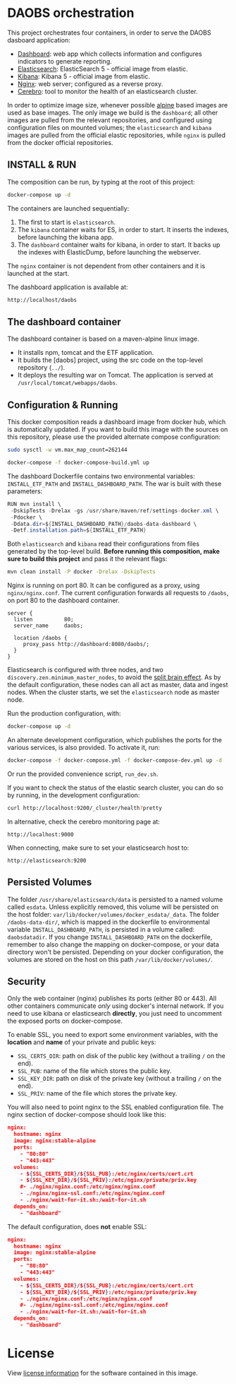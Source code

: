 DAOBS orchestration
===================
This project orchestrates four containers, in order to serve the DAOBS dasboard application:
* [Dashboard](https://github.com/INSPIRE-MIF/daobs/): web app which collects information and configures indicators to generate reporting.
* [Elasticsearch](https://github.com/elastic/elasticsearch-docker/tree/5.5): ElasticSearch 5 - official image from elastic.
* [Kibana](https://github.com/elastic/kibana): Kibana 5 - official image from elastic.
* [Nginx](https://hub.docker.com/_/nginx/): web server; configured as a reverse proxy.
* [Cerebro](https://github.com/lmenezes/cerebro): tool to monitor the health of an elasticsearch cluster.

In order to optimize image size, whenever possible [alpine](https://alpinelinux.org/) based images are used as base images. The only image we build is the `dashboard`; all other images are pulled from the relevant repositories, and configured using configuration files on mounted volumes; the `elasticsearch` and `kibana` images are pulled from the official elastic repositories, while `nginx` is pulled from the docker official repositories.

INSTALL & RUN
-------------
The composition can be run, by typing at the root of this project:
```bash
docker-compose up -d
```
The containers are launched sequentially:
1. The first to start is `elasticsearch`.
2. The `kibana` container waits for ES, in order to start. It inserts the indexes, before launching the kibana app.
3. The `dashboard` container waits for kibana, in order to start. It backs up the indexes with ElasticDump, before launching the webserver.

The `nginx` container is not dependent from other containers and it is launched at the start.

The dashboard application is available at:
```bash
http://localhost/daobs
```

The dashboard container
-----------------------
The dashboard container is based on a maven-alpine linux image.
* It installs npm, tomcat and the ETF application.
* It builds the [daobs] project, using the src code on the top-level repository (`../`).
*  It deploys the resulting war on Tomcat. The application is served at `/usr/local/tomcat/webapps/daobs`.

Configuration & Running
-----------------------
This docker composition reads a dashboard image from docker hub, which is automatically updated. If you want to build this image with the sources on this repository, please use the provided alternate compose configuration:
```bash
sudo sysctl -w vm.max_map_count=262144

docker-compose -f docker-compose-build.yml up
```

The dashboard Dockerfile contains two environmental variables: `INSTALL_ETF_PATH` and `INSTALL_DASHBOARD_PATH`. The war is built with these parameters:
```java
RUN mvn install \
 -DskipTests -Drelax -gs /usr/share/maven/ref/settings-docker.xml \
 -Pdocker \
 -Ddata.dir=${INSTALL_DASHBOARD_PATH}/daobs-data-dashboard \
 -Detf.installation.path=${INSTALL_ETF_PATH}
```

Both `elasticsearch` and `kibana` read their configurations from files generated by the top-level build. **Before running this composition, make sure to build this project** and pass it the relevant flags:
```bash
mvn clean install -P docker -Drelax -DskipTests
```

Nginx is running on port 80. It can be configured as a proxy, using `nginx/nginx.conf`. The current configuration forwards all requests to `/daobs`, on port 80 to the dashboard container.

```
server {
  listen          80;
  server_name     daobs;

  location /daobs {
     proxy_pass http://dashboard:8080/daobs/;
  }
}
```

Elasticsearch is configured with three nodes, and two `discovery.zen.minimum_master_nodes`, to avoid the [split brain effect]( https://www.elastic.co/guide/en/elasticsearch/reference/current/modules-node.html#split-brain). As by the default configuration, these nodes can all act as master, data and ingest nodes. When the cluster starts, we set the `elasticsearch` node as master node.

Run the production configuration, with:
```bash
docker-compose up -d
```
An alternate development configuration, which publishes the ports for the various services, is also provided. To activate it, run:
```bash
docker-compose -f docker-compose.yml -f docker-compose-dev.yml up -d
```

Or run the provided convenience script, `run_dev.sh`.

If you want to check the status of the elastic search cluster, you can do so by running, in the development configuration:
```bash
curl http://localhost:9200/_cluster/health?pretty
```

In alternative, check the cerebro monitoring page at:
```
http://localhost:9000
```

When connecting, make sure to set your elasticsearch host to:
```
http://elasticsearch:9200
```

Persisted Volumes
-----------------
The folder `/usr/share/elasticsearch/data` is persisted to a named volume called `esdata`. Unless explicitly removed, this volume will be persisted on the host folder: `var/lib/docker/volumes/docker_esdata/_data`.
The folder `/daobs-data-dir/`, which is mapped in the dockerfile to environmental variable `INSTALL_DASHBOARD_PATH`, is persisted in a volume called: `daobsdatadir`. If you change `INSTALL_DASHBOARD_PATH` on the dockerfile, remember to also change the mapping on docker-compose, or your data directory won't be persisted.
Depending on your docker configuration, the volumes are stored on the host on this path `/var/lib/docker/volumes/`.

Security
--------
Only the web container (nginx) publishes its ports (either 80 or 443). All other containers communicate *only* using docker's internal network. If you need to use kibana or elasticsearch **directly**, you just need to uncomment the exposed ports on docker-compose.

To enable SSL, you need to export some environment variables, with the **location** and **name** of your private and public keys:

* `SSL_CERTS_DIR`: path on disk of the public key (without a trailing `/` on the end).
* `SSL_PUB`: name of the file which stores the public key.
* `SSL_KEY_DIR`: path on disk of the private key (without a trailing `/` on the end).
* `SSL_PRIV`: name of the file which stores the private key.

You will also need to point nginx to the SSL enabled configuration file. The nginx section of docker-compose should look like this:

```json
nginx:
  hostname: nginx
  image: nginx:stable-alpine
  ports:
    - "80:80"
    - "443:443"
  volumes:
    - ${SSL_CERTS_DIR}/${SSL_PUB}:/etc/nginx/certs/cert.crt
    - ${SSL_KEY_DIR}/${SSL_PRIV}:/etc/nginx/private/priv.key
    #- ./nginx/nginx.conf:/etc/nginx/nginx.conf
    - ./nginx/nginx-ssl.conf:/etc/nginx/nginx.conf
    - ./nginx/wait-for-it.sh:/wait-for-it.sh
  depends_on:
    - "dashboard"
```

The default configuration, does **not** enable SSL:

```json
nginx:
  hostname: nginx
  image: nginx:stable-alpine
  ports:
    - "80:80"
    - "443:443"
  volumes:
    - ${SSL_CERTS_DIR}/${SSL_PUB}:/etc/nginx/certs/cert.crt
    - ${SSL_KEY_DIR}/${SSL_PRIV}:/etc/nginx/private/priv.key
    - ./nginx/nginx.conf:/etc/nginx/nginx.conf
    #- ./nginx/nginx-ssl.conf:/etc/nginx/nginx.conf
    - ./nginx/wait-for-it.sh:/wait-for-it.sh
  depends_on:
    - "dashboard"
```

License
========
View [license information](https://github.com/INSPIRE-MIF/daobs/blob/2.0.x/LICENCE.md) for the software contained in this image.
